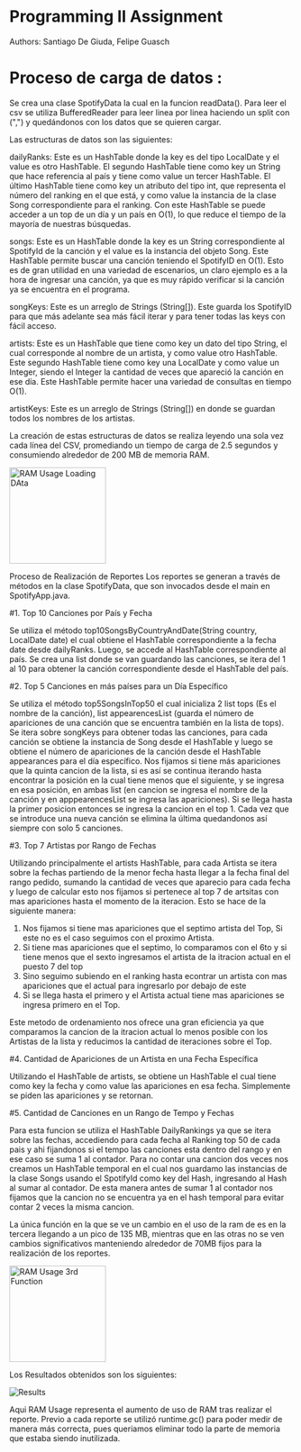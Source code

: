 # Programming II Assignment
Authors: Santiago De Giuda, Felipe Guasch

# Proceso de carga de datos : 

Se crea una clase SpotifyData la cual en la funcion readData(). Para leer el csv se utiliza BufferedReader para leer linea por linea haciendo un split con (",") y quedándonos  con los datos que se quieren cargar.

Las estructuras de datos son las siguientes:

dailyRanks: Este es un HashTable donde la key es del tipo LocalDate y el value es otro HashTable. El segundo HashTable tiene como key un String que hace referencia al país y tiene como value un tercer HashTable. El último HashTable tiene como key un atributo del tipo int, que representa el número del ranking en el que está, y como value la instancia de la clase Song correspondiente para el ranking. Con este HashTable se puede acceder a un top de un día y un país en O(1), lo que reduce el tiempo de la mayoría de nuestras búsquedas.

songs: Este es un HashTable donde la key es un String correspondiente al SpotifyId de la canción y el value es la instancia del objeto Song. Este HashTable permite buscar una canción teniendo el SpotifyID en O(1). Esto es de gran utilidad en una variedad de escenarios, un claro ejemplo es a la hora de ingresar una canción, ya que es muy rápido verificar si la canción ya se encuentra en el programa.

songKeys: Este es un arreglo de Strings (String[]). Este guarda los SpotifyID para que más adelante sea más fácil iterar y para tener todas las keys con fácil acceso.

artists: Este es un HashTable que tiene como key un dato del tipo String, el cual corresponde al nombre de un artista, y como value otro HashTable. Este segundo HashTable tiene como key una LocalDate y como value un Integer, siendo el Integer la cantidad de veces que apareció la canción en ese día. Este HashTable permite hacer una variedad de consultas en tiempo O(1).

artistKeys: Este es un arreglo de Strings (String[]) en donde se guardan todos los nombres de los artistas.

La creación de estas estructuras de datos se realiza leyendo una sola vez cada línea del CSV, promediando un tiempo de carga de 2.5 segundos y consumiendo alrededor de 200 MB de memoria RAM.

<img width="171" alt="RAM Usage Loading DAta" src="https://github.com/PipeG09/Obligatorio-Prog-II/assets/103771722/d8acca43-2658-464a-868d-68540530e6db">

Proceso de Realización de Reportes
Los reportes se generan a través de métodos en la clase SpotifyData, que son invocados desde el main en SpotifyApp.java. 

#1. Top 10 Canciones por País y Fecha

Se utiliza el método top10SongsByCountryAndDate(String country, LocalDate date) el cual obtiene el HashTable correspondiente a la fecha date desde dailyRanks. Luego, se accede al HashTable correspondiente al país. Se crea una list<Song> donde se van guardando las canciones, se itera del 1 al 10 para obtener la canción correspondiente desde el HashTable del país.


#2. Top 5 Canciones en más países para un Día Específico

Se utiliza el método top5SongsInTop50 el cual inicializa 2 list<String> tops (Es el nombre de la canción), list<Integer> appearencesList (guarda el número de apariciones de una canción que se encuentra también en la lista de tops). Se itera sobre songKeys para obtener todas las canciones, para cada canción se obtiene la instancia de Song desde el HashTable y luego se obtiene el número de apariciones de la canción desde el HashTable appearances para el día específico.
Nos fijamos si tiene más apariciones que la quinta cancion de la lista, si es así se continua iterando hasta encontrar la posición en la cual tiene menos que el siguiente, y se ingresa en esa posición, en ambas list (en cancion se ingresa el nombre de la canción y en apppearencesList se ingresa las apariciones). Si se llega hasta la primer posicion entonces se ingresa la cancion en el top 1. Cada vez que se introduce una nueva canción se elimina la última quedandonos así siempre con solo 5 canciones.


#3. Top 7 Artistas por Rango de Fechas

Utilizando principalmente el artists HashTable, para cada Artista se itera sobre la fechas partiendo de la menor fecha hasta llegar a la fecha final del rango pedido, 
   sumando la cantidad de veces que aparecio para cada fecha y luego de calcular esto nos fijamos si pertenece al top 7 de artsitas con mas apariciones hasta el momento de la 
   iteracion.
   Esto se hace de la siguiente manera: 
   
  1. Nos fijamos si tiene mas apariciones que el septimo artista del Top, Si este no es el caso seguimos con el proximo Artista.
  2. Si tiene mas apariciones que el septimo, lo comparamos con el 6to y si tiene menos que el sexto ingresamos el artista de la itracion actual en el puesto 7 del top
  3. Sino seguimo subiendo en el ranking hasta econtrar un artista con mas apariciones que el actual para ingresarlo por debajo de este
  4. Si se llega hasta el primero y el Artista actual tiene mas apariciones se ingresa primero en el Top.
           
   Este metodo de ordenamiento nos ofrece una gran eficiencia ya que comparamos la cancion de la itracion actual lo menos posible con los Artistas de la lista y reducimos la cantidad de iteraciones sobre el Top.

#4. Cantidad de Apariciones de un Artista en una Fecha Específica

Utilizando el HashTable de artists, se obtiene un HashTable el cual tiene como key la fecha y como value las apariciones en esa fecha. Simplemente se piden las apariciones y se retornan.


#5. Cantidad de Canciones en un Rango de Tempo y Fechas

Para esta funcion se utiliza el HashTable DailyRankings ya que se itera sobre las fechas, accediendo para cada fecha al Ranking top 50 de cada pais y ahi fijandonos si      el tempo las canciones esta dentro del rango y en ese caso se suma 1 al contador. Para no contar una cancion dos veces nos creamos un HashTable temporal en el cual nos
   guardamo las instancias de la clase Songs usando el SpotifyId como key del Hash, ingresando al Hash al sumar al contador. De esta manera antes de sumar 1 al contador nos
   fijamos que la cancion no se encuentra ya en el hash temporal para evitar contar 2 veces la misma cancion.


La única función en la que se ve un cambio en el uso de la ram de es en la tercera llegando a un pico de 135 MB, mientras que en las otras no se ven cambios significativos manteniendo alrededor de 70MB fijos para la realización de los reportes.

<img width="171" alt="RAM Usage 3rd Function" src="https://github.com/PipeG09/Obligatorio-Prog-II/assets/103771722/2b6eadfb-97ba-46b3-b3af-78f036112074">

Los Resultados obtenidos son los siguientes:

![Results](https://github.com/PipeG09/Obligatorio-Prog-II/assets/103771722/d5db257a-4194-446e-9b0f-42a22fd87031)

Aqui RAM Usage representa el aumento de uso de RAM tras realizar el reporte. Previo a cada reporte se utilizó runtime.gc() para poder medir de manera más correcta, pues queriamos eliminar todo la parte de memoria que estaba siendo inutilizada.

